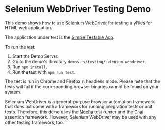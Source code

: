 <!--
 //////////////////////////////////////////////////////////////////////////////
 // @license
 // This file is part of yFiles for HTML 2.6.
 // Use is subject to license terms.
 //
 // Copyright (c) 2000-2024 by yWorks GmbH, Vor dem Kreuzberg 28,
 // 72070 Tuebingen, Germany. All rights reserved.
 //
 //////////////////////////////////////////////////////////////////////////////
-->
# Selenium WebDriver Testing Demo

This demo shows how to use [Selenium WebDriver](https://www.selenium.dev/documentation/webdriver/) for testing a yFiles for HTML web application.

The application under test is the [Simple Testable App](../application-under-test/index.html).

To run the test:

1.  Start the Demo Server.
2.  Go to the demo's directory `demos-ts/testing/selenium-webdriver`.
3.  Run `npm install`.
4.  Run the test with `npm run test`.

The test is run in Chrome and Firefox in headless mode. Please note that the tests will fail if the corresponding browser binaries cannot be found on your system.

Selenium WebDriver is a general-purpose browser automation framework that does not come with a framework for running integration tests or unit tests. Therefore, this demo uses the [Mocha](https://mochajs.org/) test runner and the [Chai](https://www.chaijs.com/) assertion framework. However, Selenium WebDriver may be used with any other testing framework, too.
